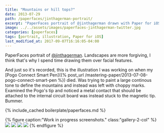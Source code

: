 ```yaml
---
title: "Mountains or hill tops?"
date: 2013-07-29
path: /paperfaces/jinthagerman-portrait/
excerpt: "PaperFaces portrait of @jinthagerman drawn with Paper for iOS on an iPad."
image: ../../assets/images/paperfaces-jinthagerman-twitter.jpg
categories: [paperfaces]
tags: [portrait, illustration, Paper for iOS]
last_modified_at: 2017-09-07T16:16:05-04:00
---
```


PaperFaces portrait of [@jinthagerman](https://twitter.com/jinthagerman). Landscapes are more forgiving, I think that's why I spend time drawing them over facial features.

And just so it's recorded, this is the illustration I was working on when my [Pogo Connect Smart Pen]({% post_url /mastering-paper/2013-07-08-pogo-connect-smart-pen %}) died. Was trying to paint a large continous tone to define the mountains and instead was left with choppy marks. Examined the Pogo's tip and noticed a metal contact that should be attached to the internal circuit board was instead stuck to the magnetic tip. Bummer.

{% include_cached boilerplate/paperfaces.md %}

{% figure caption:"Work in progress screenshots." class:"gallery-2-col" %}
[![](../../assets/images/paperfaces-jinthagerman-process-1-600.jpg)](../../assets/images/paperfaces-jinthagerman-process-1-lg.jpg)
[![](../../assets/images/paperfaces-jinthagerman-process-2-600.jpg)](../../assets/images/paperfaces-jinthagerman-process-2-lg.jpg)
[![](../../assets/images/paperfaces-jinthagerman-process-3-600.jpg)](../../assets/images/paperfaces-jinthagerman-process-3-lg.jpg)
[![](../../assets/images/paperfaces-jinthagerman-process-4-600.jpg)](../../assets/images/paperfaces-jinthagerman-process-4-lg.jpg)
{% endfigure %}

